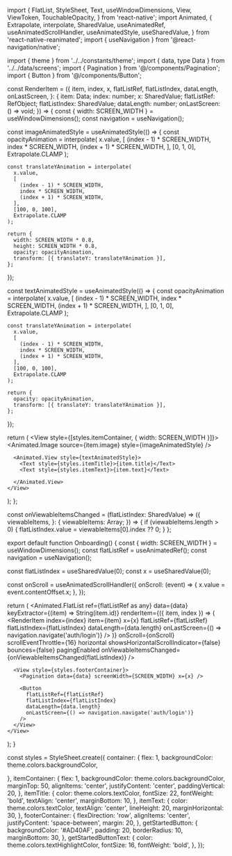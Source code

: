 import {
  FlatList,
  StyleSheet,
  Text,
  useWindowDimensions,
  View,
  ViewToken,
  TouchableOpacity,
} from 'react-native';
import Animated, {
  Extrapolate,
  interpolate,
  SharedValue,
  useAnimatedRef,
  useAnimatedScrollHandler,
  useAnimatedStyle,
  useSharedValue,
} from 'react-native-reanimated';
import { useNavigation } from '@react-navigation/native';

import { theme } from '../../constants/theme';
import { data, type Data } from '../../data/screens';
import { Pagination } from '@/components/Pagination';
import { Button } from '@/components/Button';

const RenderItem = ({
  item,
  index,
  x,
  flatListRef,
  flatListIndex,
  dataLength,
  onLastScreen,
}: {
  item: Data;
  index: number;
  x: SharedValue<number>;
  flatListRef: RefObject<FlatList>;
  flatListIndex: SharedValue<number>;
  dataLength: number;
  onLastScreen: () => void;
}) => {
  const { width: SCREEN_WIDTH } = useWindowDimensions();
  const navigation = useNavigation();

  const imageAnimatedStyle = useAnimatedStyle(() => {
    const opacityAnimation = interpolate(
      x.value,
      [
        (index - 1) * SCREEN_WIDTH,
        index * SCREEN_WIDTH,
        (index + 1) * SCREEN_WIDTH,
      ],
      [0, 1, 0],
      Extrapolate.CLAMP
    );

    const translateYAnimation = interpolate(
      x.value,
      [
        (index - 1) * SCREEN_WIDTH,
        index * SCREEN_WIDTH,
        (index + 1) * SCREEN_WIDTH,
      ],
      [100, 0, 100],
      Extrapolate.CLAMP
    );

    return {
      width: SCREEN_WIDTH * 0.8,
      height: SCREEN_WIDTH * 0.8,
      opacity: opacityAnimation,
      transform: [{ translateY: translateYAnimation }],
    };
  });

  const textAnimatedStyle = useAnimatedStyle(() => {
    const opacityAnimation = interpolate(
      x.value,
      [
        (index - 1) * SCREEN_WIDTH,
        index * SCREEN_WIDTH,
        (index + 1) * SCREEN_WIDTH,
      ],
      [0, 1, 0],
      Extrapolate.CLAMP
    );

    const translateYAnimation = interpolate(
      x.value,
      [
        (index - 1) * SCREEN_WIDTH,
        index * SCREEN_WIDTH,
        (index + 1) * SCREEN_WIDTH,
      ],
      [100, 0, 100],
      Extrapolate.CLAMP
    );

    return {
      opacity: opacityAnimation,
      transform: [{ translateY: translateYAnimation }],
    };
  });

  return (
    <View style={[styles.itemContainer, { width: SCREEN_WIDTH }]}>
      <Animated.Image source={item.image} style={imageAnimatedStyle} />

      <Animated.View style={textAnimatedStyle}>
        <Text style={styles.itemTitle}>{item.title}</Text>
        <Text style={styles.itemText}>{item.text}</Text>
        
      </Animated.View>
    </View>
  );
};

const onViewableItemsChanged = (flatListIndex: SharedValue<number>) => ({
  viewableItems,
}: {
  viewableItems: Array<ViewToken>;
}) => {
  if (viewableItems.length > 0) {
    flatListIndex.value = viewableItems[0].index ?? 0;
  }
};

export default function Onboarding() {
  const { width: SCREEN_WIDTH } = useWindowDimensions();
  const flatListRef = useAnimatedRef<FlatList>();
  const navigation = useNavigation();

  const flatListIndex = useSharedValue(0);
  const x = useSharedValue(0);

  const onScroll = useAnimatedScrollHandler({
    onScroll: (event) => {
      x.value = event.contentOffset.x;
    },
  });

  return (
    <View style={styles.container}>
      <Animated.FlatList
        ref={flatListRef as any}
        data={data}
        keyExtractor={(item) => String(item.id)}
        renderItem={({ item, index }) => (
          <RenderItem
            index={index}
            item={item}
            x={x}
            flatListRef={flatListRef}
            flatListIndex={flatListIndex}
            dataLength={data.length}
            onLastScreen={() => navigation.navigate('auth/login')}
          />
        )}
        onScroll={onScroll}
        scrollEventThrottle={16}
        horizontal
        showsHorizontalScrollIndicator={false}
        bounces={false}
        pagingEnabled
        onViewableItemsChanged={onViewableItemsChanged(flatListIndex)}
      />

      <View style={styles.footerContainer}>
        <Pagination data={data} screenWidth={SCREEN_WIDTH} x={x} />

        <Button
          flatListRef={flatListRef}
          flatListIndex={flatListIndex}
          dataLength={data.length}
          onLastScreen={() => navigation.navigate('auth/login')}
        />
      </View>
    </View>
  );
}

const styles = StyleSheet.create({
  container: {
    flex: 1,
    backgroundColor: theme.colors.backgroundColor,
    
  },
  itemContainer: {
    flex: 1,
    backgroundColor: theme.colors.backgroundColor,
    marginTop: 50,
    alignItems: 'center',
    justifyContent: 'center',
    paddingVertical: 20, 
  },
  itemTitle: {
    color: theme.colors.textColor,
    fontSize: 22,
    fontWeight: 'bold',
    textAlign: 'center',
    marginBottom: 10,
  },
  itemText: {
    color: theme.colors.textColor,
    textAlign: 'center',
    lineHeight: 20,
    marginHorizontal: 30,
  },
  footerContainer: {
    flexDirection: 'row',
    alignItems: 'center',
    justifyContent: 'space-between',
    margin: 20,
  },
  getStartedButton: {
    backgroundColor: '#AD40AF',
          padding: 20,
          borderRadius: 10,
          marginBottom: 30,
  },
  getStartedButtonText: {
    color: theme.colors.textHighlightColor,
    fontSize: 16,
    fontWeight: 'bold',
  },
});